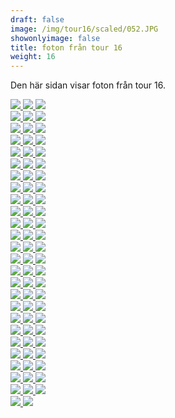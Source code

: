 ```yaml
---  
draft: false  
image: /img/tour16/scaled/052.JPG  
showonlyimage: false  
title: foton från tour 16  
weight: 16  
---
```


Den här sidan visar foton från tour 16.

<div class="col-md-8"> <div class="row">  
<a href="/img/tour16/scaled/001.JPG" data-toggle="lightbox"         data-gallery="example-gallery" class="col-sm-4">
<img src="/img/tour16/thumbs/001.JPG" class="img-fluid"> </a>  
<a href="/img/tour16/scaled/002.JPG" data-toggle="lightbox"         data-gallery="example-gallery" class="col-sm-4">
<img src="/img/tour16/thumbs/002.JPG" class="img-fluid"> </a>  
<a href="/img/tour16/scaled/003.JPG" data-toggle="lightbox"         data-gallery="example-gallery" class="col-sm-4">
<img src="/img/tour16/thumbs/003.JPG" class="img-fluid"> </a> </div>
<div class="row">  
<a href="/img/tour16/scaled/004.JPG" data-toggle="lightbox"         data-gallery="example-gallery" class="col-sm-4">
<img src="/img/tour16/thumbs/004.JPG" class="img-fluid"> </a>  
<a href="/img/tour16/scaled/005.JPG" data-toggle="lightbox"         data-gallery="example-gallery" class="col-sm-4">
<img src="/img/tour16/thumbs/005.JPG" class="img-fluid"> </a>  
<a href="/img/tour16/scaled/006.JPG" data-toggle="lightbox"         data-gallery="example-gallery" class="col-sm-4">
<img src="/img/tour16/thumbs/006.JPG" class="img-fluid"> </a> </div>
<div class="row">  
<a href="/img/tour16/scaled/007.JPG" data-toggle="lightbox"         data-gallery="example-gallery" class="col-sm-4">
<img src="/img/tour16/thumbs/007.JPG" class="img-fluid"> </a>  
<a href="/img/tour16/scaled/008.JPG" data-toggle="lightbox"         data-gallery="example-gallery" class="col-sm-4">
<img src="/img/tour16/thumbs/008.JPG" class="img-fluid"> </a>  
<a href="/img/tour16/scaled/009.JPG" data-toggle="lightbox"         data-gallery="example-gallery" class="col-sm-4">
<img src="/img/tour16/thumbs/009.JPG" class="img-fluid"> </a> </div>
<div class="row">  
<a href="/img/tour16/scaled/010.JPG" data-toggle="lightbox"         data-gallery="example-gallery" class="col-sm-4">
<img src="/img/tour16/thumbs/010.JPG" class="img-fluid"> </a>  
<a href="/img/tour16/scaled/011.JPG" data-toggle="lightbox"         data-gallery="example-gallery" class="col-sm-4">
<img src="/img/tour16/thumbs/011.JPG" class="img-fluid"> </a>  
<a href="/img/tour16/scaled/012.JPG" data-toggle="lightbox"         data-gallery="example-gallery" class="col-sm-4">
<img src="/img/tour16/thumbs/012.JPG" class="img-fluid"> </a> </div>
<div class="row">  
<a href="/img/tour16/scaled/013.JPG" data-toggle="lightbox"         data-gallery="example-gallery" class="col-sm-4">
<img src="/img/tour16/thumbs/013.JPG" class="img-fluid"> </a>  
<a href="/img/tour16/scaled/014.JPG" data-toggle="lightbox"         data-gallery="example-gallery" class="col-sm-4">
<img src="/img/tour16/thumbs/014.JPG" class="img-fluid"> </a>  
<a href="/img/tour16/scaled/015.JPG" data-toggle="lightbox"         data-gallery="example-gallery" class="col-sm-4">
<img src="/img/tour16/thumbs/015.JPG" class="img-fluid"> </a> </div>
<div class="row">  
<a href="/img/tour16/scaled/016.JPG" data-toggle="lightbox"         data-gallery="example-gallery" class="col-sm-4">
<img src="/img/tour16/thumbs/016.JPG" class="img-fluid"> </a>  
<a href="/img/tour16/scaled/017.JPG" data-toggle="lightbox"         data-gallery="example-gallery" class="col-sm-4">
<img src="/img/tour16/thumbs/017.JPG" class="img-fluid"> </a>  
<a href="/img/tour16/scaled/018.JPG" data-toggle="lightbox"         data-gallery="example-gallery" class="col-sm-4">
<img src="/img/tour16/thumbs/018.JPG" class="img-fluid"> </a> </div>
<div class="row">  
<a href="/img/tour16/scaled/019.JPG" data-toggle="lightbox"         data-gallery="example-gallery" class="col-sm-4">
<img src="/img/tour16/thumbs/019.JPG" class="img-fluid"> </a>  
<a href="/img/tour16/scaled/020.JPG" data-toggle="lightbox"         data-gallery="example-gallery" class="col-sm-4">
<img src="/img/tour16/thumbs/020.JPG" class="img-fluid"> </a>  
<a href="/img/tour16/scaled/021.JPG" data-toggle="lightbox"         data-gallery="example-gallery" class="col-sm-4">
<img src="/img/tour16/thumbs/021.JPG" class="img-fluid"> </a> </div>
<div class="row">  
<a href="/img/tour16/scaled/022.JPG" data-toggle="lightbox"         data-gallery="example-gallery" class="col-sm-4">
<img src="/img/tour16/thumbs/022.JPG" class="img-fluid"> </a>  
<a href="/img/tour16/scaled/023.JPG" data-toggle="lightbox"         data-gallery="example-gallery" class="col-sm-4">
<img src="/img/tour16/thumbs/023.JPG" class="img-fluid"> </a>  
<a href="/img/tour16/scaled/024.JPG" data-toggle="lightbox"         data-gallery="example-gallery" class="col-sm-4">
<img src="/img/tour16/thumbs/024.JPG" class="img-fluid"> </a> </div>
<div class="row">  
<a href="/img/tour16/scaled/025.JPG" data-toggle="lightbox"         data-gallery="example-gallery" class="col-sm-4">
<img src="/img/tour16/thumbs/025.JPG" class="img-fluid"> </a>  
<a href="/img/tour16/scaled/026.JPG" data-toggle="lightbox"         data-gallery="example-gallery" class="col-sm-4">
<img src="/img/tour16/thumbs/026.JPG" class="img-fluid"> </a>  
<a href="/img/tour16/scaled/027.JPG" data-toggle="lightbox"         data-gallery="example-gallery" class="col-sm-4">
<img src="/img/tour16/thumbs/027.JPG" class="img-fluid"> </a> </div>
<div class="row">  
<a href="/img/tour16/scaled/028.JPG" data-toggle="lightbox"         data-gallery="example-gallery" class="col-sm-4">
<img src="/img/tour16/thumbs/028.JPG" class="img-fluid"> </a>  
<a href="/img/tour16/scaled/029.JPG" data-toggle="lightbox"         data-gallery="example-gallery" class="col-sm-4">
<img src="/img/tour16/thumbs/029.JPG" class="img-fluid"> </a>  
<a href="/img/tour16/scaled/030.JPG" data-toggle="lightbox"         data-gallery="example-gallery" class="col-sm-4">
<img src="/img/tour16/thumbs/030.JPG" class="img-fluid"> </a> </div>
<div class="row">  
<a href="/img/tour16/scaled/031.JPG" data-toggle="lightbox"         data-gallery="example-gallery" class="col-sm-4">
<img src="/img/tour16/thumbs/031.JPG" class="img-fluid"> </a>  
<a href="/img/tour16/scaled/032.JPG" data-toggle="lightbox"         data-gallery="example-gallery" class="col-sm-4">
<img src="/img/tour16/thumbs/032.JPG" class="img-fluid"> </a>  
<a href="/img/tour16/scaled/033.JPG" data-toggle="lightbox"         data-gallery="example-gallery" class="col-sm-4">
<img src="/img/tour16/thumbs/033.JPG" class="img-fluid"> </a> </div>
<div class="row">  
<a href="/img/tour16/scaled/034.JPG" data-toggle="lightbox"         data-gallery="example-gallery" class="col-sm-4">
<img src="/img/tour16/thumbs/034.JPG" class="img-fluid"> </a>  
<a href="/img/tour16/scaled/035.JPG" data-toggle="lightbox"         data-gallery="example-gallery" class="col-sm-4">
<img src="/img/tour16/thumbs/035.JPG" class="img-fluid"> </a>  
<a href="/img/tour16/scaled/036.JPG" data-toggle="lightbox"         data-gallery="example-gallery" class="col-sm-4">
<img src="/img/tour16/thumbs/036.JPG" class="img-fluid"> </a> </div>
<div class="row">  
<a href="/img/tour16/scaled/037.JPG" data-toggle="lightbox"         data-gallery="example-gallery" class="col-sm-4">
<img src="/img/tour16/thumbs/037.JPG" class="img-fluid"> </a>  
<a href="/img/tour16/scaled/038.JPG" data-toggle="lightbox"         data-gallery="example-gallery" class="col-sm-4">
<img src="/img/tour16/thumbs/038.JPG" class="img-fluid"> </a>  
<a href="/img/tour16/scaled/039.JPG" data-toggle="lightbox"         data-gallery="example-gallery" class="col-sm-4">
<img src="/img/tour16/thumbs/039.JPG" class="img-fluid"> </a> </div>
<div class="row">  
<a href="/img/tour16/scaled/040.JPG" data-toggle="lightbox"         data-gallery="example-gallery" class="col-sm-4">
<img src="/img/tour16/thumbs/040.JPG" class="img-fluid"> </a>  
<a href="/img/tour16/scaled/041.JPG" data-toggle="lightbox"         data-gallery="example-gallery" class="col-sm-4">
<img src="/img/tour16/thumbs/041.JPG" class="img-fluid"> </a>  
<a href="/img/tour16/scaled/042.JPG" data-toggle="lightbox"         data-gallery="example-gallery" class="col-sm-4">
<img src="/img/tour16/thumbs/042.JPG" class="img-fluid"> </a> </div>
<div class="row">  
<a href="/img/tour16/scaled/043.JPG" data-toggle="lightbox"         data-gallery="example-gallery" class="col-sm-4">
<img src="/img/tour16/thumbs/043.JPG" class="img-fluid"> </a>  
<a href="/img/tour16/scaled/044.JPG" data-toggle="lightbox"         data-gallery="example-gallery" class="col-sm-4">
<img src="/img/tour16/thumbs/044.JPG" class="img-fluid"> </a>  
<a href="/img/tour16/scaled/045.JPG" data-toggle="lightbox"         data-gallery="example-gallery" class="col-sm-4">
<img src="/img/tour16/thumbs/045.JPG" class="img-fluid"> </a> </div>
<div class="row">  
<a href="/img/tour16/scaled/046.JPG" data-toggle="lightbox"         data-gallery="example-gallery" class="col-sm-4">
<img src="/img/tour16/thumbs/046.JPG" class="img-fluid"> </a>  
<a href="/img/tour16/scaled/047.JPG" data-toggle="lightbox"         data-gallery="example-gallery" class="col-sm-4">
<img src="/img/tour16/thumbs/047.JPG" class="img-fluid"> </a>  
<a href="/img/tour16/scaled/048.JPG" data-toggle="lightbox"         data-gallery="example-gallery" class="col-sm-4">
<img src="/img/tour16/thumbs/048.JPG" class="img-fluid"> </a> </div>
<div class="row">  
<a href="/img/tour16/scaled/049.JPG" data-toggle="lightbox"         data-gallery="example-gallery" class="col-sm-4">
<img src="/img/tour16/thumbs/049.JPG" class="img-fluid"> </a>  
<a href="/img/tour16/scaled/050.JPG" data-toggle="lightbox"         data-gallery="example-gallery" class="col-sm-4">
<img src="/img/tour16/thumbs/050.JPG" class="img-fluid"> </a>  
<a href="/img/tour16/scaled/051.JPG" data-toggle="lightbox"         data-gallery="example-gallery" class="col-sm-4">
<img src="/img/tour16/thumbs/051.JPG" class="img-fluid"> </a> </div>
<div class="row">  
<a href="/img/tour16/scaled/052.JPG" data-toggle="lightbox"         data-gallery="example-gallery" class="col-sm-4">
<img src="/img/tour16/thumbs/052.JPG" class="img-fluid"> </a>  
<a href="/img/tour16/scaled/053.JPG" data-toggle="lightbox"         data-gallery="example-gallery" class="col-sm-4">
<img src="/img/tour16/thumbs/053.JPG" class="img-fluid"> </a>  
<a href="/img/tour16/scaled/054.JPG" data-toggle="lightbox"         data-gallery="example-gallery" class="col-sm-4">
<img src="/img/tour16/thumbs/054.JPG" class="img-fluid"> </a> </div>
<div class="row">  
<a href="/img/tour16/scaled/055.JPG" data-toggle="lightbox"         data-gallery="example-gallery" class="col-sm-4">
<img src="/img/tour16/thumbs/055.JPG" class="img-fluid"> </a>  
<a href="/img/tour16/scaled/056.JPG" data-toggle="lightbox"         data-gallery="example-gallery" class="col-sm-4">
<img src="/img/tour16/thumbs/056.JPG" class="img-fluid"> </a>  
<a href="/img/tour16/scaled/057.JPG" data-toggle="lightbox"         data-gallery="example-gallery" class="col-sm-4">
<img src="/img/tour16/thumbs/057.JPG" class="img-fluid"> </a> </div>
<div class="row">  
<a href="/img/tour16/scaled/058.JPG" data-toggle="lightbox"         data-gallery="example-gallery" class="col-sm-4">
<img src="/img/tour16/thumbs/058.JPG" class="img-fluid"> </a>  
<a href="/img/tour16/scaled/059.JPG" data-toggle="lightbox"         data-gallery="example-gallery" class="col-sm-4">
<img src="/img/tour16/thumbs/059.JPG" class="img-fluid"> </a>  
<a href="/img/tour16/scaled/060.JPG" data-toggle="lightbox"         data-gallery="example-gallery" class="col-sm-4">
<img src="/img/tour16/thumbs/060.JPG" class="img-fluid"> </a> </div>
<div class="row">  
<a href="/img/tour16/scaled/061.JPG" data-toggle="lightbox"         data-gallery="example-gallery" class="col-sm-4">
<img src="/img/tour16/thumbs/061.JPG" class="img-fluid"> </a>  
<a href="/img/tour16/scaled/062.JPG" data-toggle="lightbox"         data-gallery="example-gallery" class="col-sm-4">
<img src="/img/tour16/thumbs/062.JPG" class="img-fluid"> </a>  
<a href="/img/tour16/scaled/063.JPG" data-toggle="lightbox"         data-gallery="example-gallery" class="col-sm-4">
<img src="/img/tour16/thumbs/063.JPG" class="img-fluid"> </a> </div>
<div class="row">  
<a href="/img/tour16/scaled/064.JPG" data-toggle="lightbox"         data-gallery="example-gallery" class="col-sm-4">
<img src="/img/tour16/thumbs/064.JPG" class="img-fluid"> </a>  
<a href="/img/tour16/scaled/065.JPG" data-toggle="lightbox"         data-gallery="example-gallery" class="col-sm-4">
<img src="/img/tour16/thumbs/065.JPG" class="img-fluid"> </a>  
<a href="/img/tour16/scaled/066.JPG" data-toggle="lightbox"         data-gallery="example-gallery" class="col-sm-4">
<img src="/img/tour16/thumbs/066.JPG" class="img-fluid"> </a> </div>
<div class="row">  
<a href="/img/tour16/scaled/067.JPG" data-toggle="lightbox"         data-gallery="example-gallery" class="col-sm-4">
<img src="/img/tour16/thumbs/067.JPG" class="img-fluid"> </a>  
<a href="/img/tour16/scaled/068.JPG" data-toggle="lightbox"         data-gallery="example-gallery" class="col-sm-4">
<img src="/img/tour16/thumbs/068.JPG" class="img-fluid"> </a>  
<a href="/img/tour16/scaled/069.JPG" data-toggle="lightbox"         data-gallery="example-gallery" class="col-sm-4">
<img src="/img/tour16/thumbs/069.JPG" class="img-fluid"> </a> </div>
<div class="row">  
<a href="/img/tour16/scaled/070.JPG" data-toggle="lightbox"         data-gallery="example-gallery" class="col-sm-4">
<img src="/img/tour16/thumbs/070.JPG" class="img-fluid"> </a>  
<a href="/img/tour16/scaled/071.JPG" data-toggle="lightbox"         data-gallery="example-gallery" class="col-sm-4">
<img src="/img/tour16/thumbs/071.JPG" class="img-fluid"> </a>  
<a href="/img/tour16/scaled/072.JPG" data-toggle="lightbox"         data-gallery="example-gallery" class="col-sm-4">
<img src="/img/tour16/thumbs/072.JPG" class="img-fluid"> </a> </div>
<div class="row">  
<a href="/img/tour16/scaled/073.JPG" data-toggle="lightbox"         data-gallery="example-gallery" class="col-sm-4">
<img src="/img/tour16/thumbs/073.JPG" class="img-fluid"> </a>  
<a href="/img/tour16/scaled/074.JPG" data-toggle="lightbox"         data-gallery="example-gallery" class="col-sm-4">
<img src="/img/tour16/thumbs/074.JPG" class="img-fluid"> </a>  
<a href="/img/tour16/scaled/075.JPG" data-toggle="lightbox"         data-gallery="example-gallery" class="col-sm-4">
<img src="/img/tour16/thumbs/075.JPG" class="img-fluid"> </a> </div>
<div class="row">  
<a href="/img/tour16/scaled/076.JPG" data-toggle="lightbox"         data-gallery="example-gallery" class="col-sm-4">
<img src="/img/tour16/thumbs/076.JPG" class="img-fluid"> </a>  
<a href="/img/tour16/scaled/077.JPG" data-toggle="lightbox"         data-gallery="example-gallery" class="col-sm-4">
<img src="/img/tour16/thumbs/077.JPG" class="img-fluid"> </a> </div>
</div>
